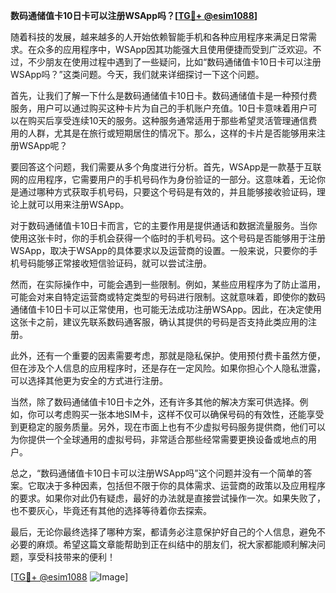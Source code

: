 **数码通储值卡10日卡可以注册WSApp吗？[[TG💪+ @esim1088](https://t.me/s/esim1088)]**

随着科技的发展，越来越多的人开始依赖智能手机和各种应用程序来满足日常需求。在众多的应用程序中，WSApp因其功能强大且使用便捷而受到广泛欢迎。不过，不少朋友在使用过程中遇到了一些疑问，比如“数码通储值卡10日卡可以注册WSApp吗？”这类问题。今天，我们就来详细探讨一下这个问题。

首先，让我们了解一下什么是数码通储值卡10日卡。数码通储值卡是一种预付费服务，用户可以通过购买这种卡片为自己的手机账户充值。10日卡意味着用户可以在购买后享受连续10天的服务。这种服务通常适用于那些希望灵活管理通信费用的人群，尤其是在旅行或短期居住的情况下。那么，这样的卡片是否能够用来注册WSApp呢？

要回答这个问题，我们需要从多个角度进行分析。首先，WSApp是一款基于互联网的应用程序，它需要用户的手机号码作为身份验证的一部分。这意味着，无论你是通过哪种方式获取手机号码，只要这个号码是有效的，并且能够接收验证码，理论上就可以用来注册WSApp。

对于数码通储值卡10日卡而言，它的主要作用是提供通话和数据流量服务。当你使用这张卡时，你的手机会获得一个临时的手机号码。这个号码是否能够用于注册WSApp，取决于WSApp的具体要求以及运营商的设置。一般来说，只要你的手机号码能够正常接收短信验证码，就可以尝试注册。

然而，在实际操作中，可能会遇到一些限制。例如，某些应用程序为了防止滥用，可能会对来自特定运营商或特定类型的号码进行限制。这就意味着，即使你的数码通储值卡10日卡可以正常使用，也可能无法成功注册WSApp。因此，在决定使用这张卡之前，建议先联系数码通客服，确认其提供的号码是否支持此类应用的注册。

此外，还有一个重要的因素需要考虑，那就是隐私保护。使用预付费卡虽然方便，但在涉及个人信息的应用程序时，还是存在一定风险。如果你担心个人隐私泄露，可以选择其他更为安全的方式进行注册。

当然，除了数码通储值卡10日卡之外，还有许多其他的解决方案可供选择。例如，你可以考虑购买一张本地SIM卡，这样不仅可以确保号码的有效性，还能享受到更稳定的服务质量。另外，现在市面上也有不少虚拟号码服务提供商，他们可以为你提供一个全球通用的虚拟号码，非常适合那些经常需要更换设备或地点的用户。

总之，“数码通储值卡10日卡可以注册WSApp吗”这个问题并没有一个简单的答案。它取决于多种因素，包括但不限于你的具体需求、运营商的政策以及应用程序的要求。如果你对此仍有疑虑，最好的办法就是直接尝试操作一次。如果失败了，也不要灰心，毕竟还有其他的选择等待着你去探索。

最后，无论你最终选择了哪种方案，都请务必注意保护好自己的个人信息，避免不必要的麻烦。希望这篇文章能帮助到正在纠结中的朋友们，祝大家都能顺利解决问题，享受科技带来的便利！

[[TG💪+ @esim1088](https://t.me/s/esim1088) ![Image](https://i.postimg.cc/4NQfJmqS/Snipaste-2025-05-13-00-14-12.png)]
